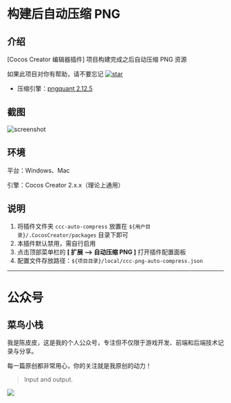 # 构建后自动压缩 PNG

## 介绍

[Cocos Creator 编辑器插件] 项目构建完成之后自动压缩 PNG 资源

如果此项目对你有帮助，请不要忘记 [![star](https://gitee.com/ifaswind/ccc-png-auto-compress/badge/star.svg?theme=dark)](https://gitee.com/ifaswind/ccc-png-auto-compress/stargazers)

- 压缩引擎：[pngquant 2.12.5](https://pngquant.org/)



## 截图

![screenshot](https://gitee.com/ifaswind/image-storage/raw/master/repositories/ccc-png-auto-compress/screenshot.png)



## 环境

平台：Windows、Mac

引擎：Cocos Creator 2.x.x（理论上通用）



## 说明

1. 将插件文件夹 `ccc-auto-compress` 放置在 `${用户目录}/.CocosCreator/packages` 目录下即可
3. 本插件默认禁用，需自行启用
2. 点击顶部菜单栏的 **[ 扩展 --> 自动压缩 PNG ]** 打开插件配置面板
4. 配置文件存放路径：`${项目目录}/local/ccc-png-auto-compress.json`



---



# 公众号

## 菜鸟小栈

我是陈皮皮，这是我的个人公众号，专注但不仅限于游戏开发、前端和后端技术记录与分享。

每一篇原创都非常用心，你的关注就是我原创的动力！

> Input and output.

![](https://gitee.com/ifaswind/image-storage/raw/master/weixin/official-account.png)